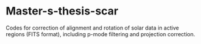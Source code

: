 # Master-s-thesis-scar
Codes for correction of alignment and rotation of solar data in active regions (FITS format), including p-mode filtering and projection correction.

